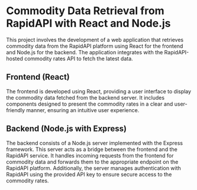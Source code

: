 # Commodity Data Retrieval from RapidAPI with React and Node.js
This project involves the development of a web application that retrieves commodity data from the RapidAPI platform using React for the frontend and Node.js for the backend. The application integrates with the RapidAPI-hosted commodity rates API to fetch the latest data.

## Frontend (React)
The frontend is developed using React, providing a user interface to display the commodity data fetched from the backend server. It includes components designed to present the commodity rates in a clear and user-friendly manner, ensuring an intuitive user experience.

## Backend (Node.js with Express)
The backend consists of a Node.js server implemented with the Express framework. This server acts as a bridge between the frontend and the RapidAPI service. It handles incoming requests from the frontend for commodity data and forwards them to the appropriate endpoint on the RapidAPI platform. Additionally, the server manages authentication with RapidAPI using the provided API key to ensure secure access to the commodity rates.
